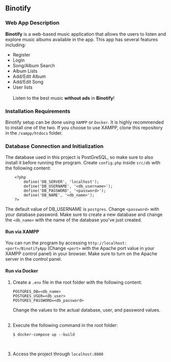 ## Binotify
### Web App Description
**Binotify** is a web-based music application that allows the users to listen and explore music albums available in the app. This app has several features including: 
<br>
- Register
- Login
- Song/Album Search
- Album Lists
- Add/Edit Album
- Add/Edit Song
- User lists
<br> <br>
Listen to the best music **without ads** in **Binotify**!

### Installation Requirements 
Binotify setup can be done using `XAMPP` or `Docker`. It is highly recommended to install one of the two. If you choose to use XAMPP, clone this repository in the `/xampp/htdocs` folder. <br>

### Database Connection and Initialization

The database used in this project is PostGreSQL, so make sure to also install it before running the program. Create `config.php` inside `src/db` with the following content: 
```
    <?php
        define('DB_SERVER', 'localhost');
        define('DB_USERNAME', '<db_username>');
        define('DB_PASSWORD', '<password>');
        define('DB_NAME', '<db_name>');
    ?>
```
The default value of DB_USERNAME is `postgres`. Change `<password>` with your database password. Make sure to create a new database and change the `<db_name>` with the name of the database you've just created. 




#### Run via XAMPP
You can run the program by accessing `http://localhost:<port>/BinotifyApp` (Change `<port>` with the Apache port value in your XAMPP control panel) in your browser. Make sure to turn on the Apache server in the control panel.

#### Run via Docker

1. Create a `.env` file in the root folder with the following content:

    ```
    POSTGRES_DB=<db_name>
    POSTGRES_USER=<db_user> 
    POSTGRES_PASSWORD=<db_password>
    ```
    Change the values to the actual database, user, and password values.
<br><br>
2. Execute the following command in the root folder: 

    ```
    $ docker-compose up --build
    ```
<br>

3. Access the project through `localhost:8080`




